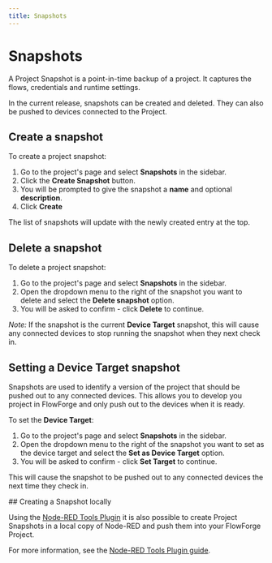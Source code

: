 ```yaml
---
title: Snapshots
---
```


# Snapshots

A Project Snapshot is a point-in-time backup of a project. It captures the flows,
credentials and runtime settings.

In the current release, snapshots can be created and deleted. They can also be
pushed to devices connected to the Project.

## Create a snapshot

To create a project snapshot:

1. Go to the project's page and select **Snapshots** in the sidebar.
2. Click the **Create Snapshot** button.
3. You will be prompted to give the snapshot a **name** and optional **description**.
4. Click **Create**

The list of snapshots will update with the newly created entry at the top.


## Delete a snapshot

To delete a project snapshot:

1. Go to the project's page and select **Snapshots** in the sidebar.
2. Open the dropdown menu to the right of the snapshot you want to delete and
   select the **Delete snapshot** option.
3. You will be asked to confirm - click **Delete** to continue.

*Note:* If the snapshot is the current **Device Target** snapshot, this will
cause any connected devices to stop running the snapshot when they next check in.

## Setting a Device Target snapshot

Snapshots are used to identify a version of the project that should be pushed
out to any connected devices. This allows you to develop you project in FlowForge
and only push out to the devices when it is ready.

To set the **Device Target**:

1. Go to the project's page and select **Snapshots** in the sidebar.
2. Open the dropdown menu to the right of the snapshot you want to set as the
   device target and select the **Set as Device Target** option.
3. You will be asked to confirm - click **Set Target** to continue.

This will cause the snapshot to be pushed out to any connected devices the
next time they check in.

## Creating a Snapshot locally

Using the [Node-RED Tools Plugin](./node-red-tools.md) it is also possible to create
Project Snapshots in a local copy of Node-RED and push them into your FlowForge
Project.

For more information, see the [Node-RED Tools Plugin guide](./node-red-tools.md).